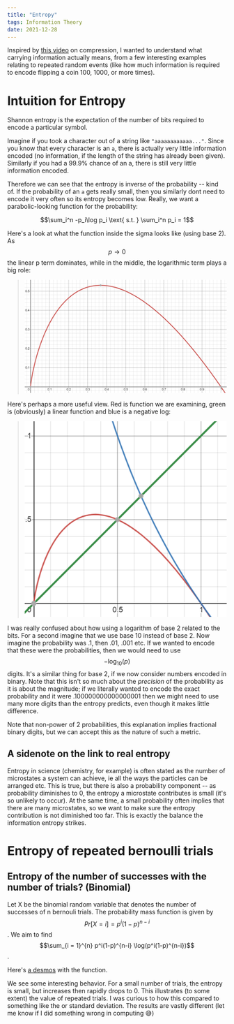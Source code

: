 ```yaml
---
title: "Entropy"
tags: Information Theory
date: 2021-12-28
---
```

Inspired by [this video](https://www.youtube.com/watch?v=sMb00lz-IfE) on compression, I wanted to understand what carrying information actually means, from a few interesting examples relating to repeated random events (like how much information is required to encode flipping a coin 100, 1000, or more times).

# Intuition for Entropy
Shannon entropy is the expectation of the number of bits required to encode a particular symbol. 

Imagine if you took a character out of a string like ```"aaaaaaaaaaaa..."```. Since you know that every character is an ```a```, there is actually very little information encoded (no information, if the length of the string has already been given). Similarly if you had a 99.9% chance of an a, there is still very little information encoded.

Therefore we can see that the entropy is inverse of the probability -- kind of. If the probability of an ```a``` gets really small, then you similarly dont need to encode it very often so its entropy becomes low. Really, we want a parabolic-looking function for the probability:

$$\sum_i^n -p_i\log p_i \text{ s.t. } \sum_i^n p_i = 1$$

Here's a look at what the function inside the sigma looks like (using base 2). As $$p \to 0$$ the linear p term dominates, while in the middle, the logarithmic term plays a big role: 
> ![](/assets/post-images/2021-12-28-information-theory/2021-12-27-21-04-14.png)

Here's perhaps a more useful view. Red is function we are examining, green is (obviously) a linear function and blue is a negative log:
> ![](/assets/post-images/2021-12-28-information-theory/2021-12-27-21-15-00.png)

I was really confused about how using a logarithm of base 2 related to the bits. For a second imagine that we use base 10 instead of base 2. Now imagine the probability was .1, then .01, .001 etc. If we wanted to encode that these were the probabilities, then we would need to use $$-\log_10(p)$$ digits. It's a similar thing for base 2, if we now consider numbers encoded in binary. Note that this isn't so much about the *precision* of the probability as it is about the magnitude; if we literally wanted to encode the exact probability and it were .100000000000000001 then we might need to use many more digits than the entropy predicts, even though it makes little difference.

Note that non-power of 2 probabilities, this explanation implies fractional binary digits, but we can accept this as the nature of such a metric.

## A sidenote on the link to real entropy
Entropy in science (chemistry, for example) is often stated as the number of microstates a system can achieve, ie all the ways the particles can be arranged etc. This is true, but there is also a probability component -- as probability diminishes to 0, the entropy a microstate contributes is small (it's so unlikely to occur). At the same time, a small probability often implies that there are many microstates, so we want to make sure the entropy contribution is not diminished too far. This is exactly the balance the information entropy strikes.

# Entropy of repeated bernoulli trials

## Entropy of the number of successes with the number of trials? (Binomial)
Let X be the binomial random variable that denotes the number of successes of n bernouli trials. The probability mass function is given by $$Pr[X = i] = p^i(1-p)^{n-i}$$. We aim to find $$\sum_{i = 1}^{n} p^i(1-p)^{n-i} \log(p^i(1-p)^{n-i})$$.

Here's [a desmos](https://www.desmos.com/calculator/hsxokrr2to) with the function.

We see some interesting behavior. For a small number of trials, the entropy is small, but increases then rapidly drops to 0. This illustrates (to some extent) the value of repeated trials. I was curious to how this compared to something like the or standard deviation. The results are vastly different (let me know if I did something wrong in computing 😅)
